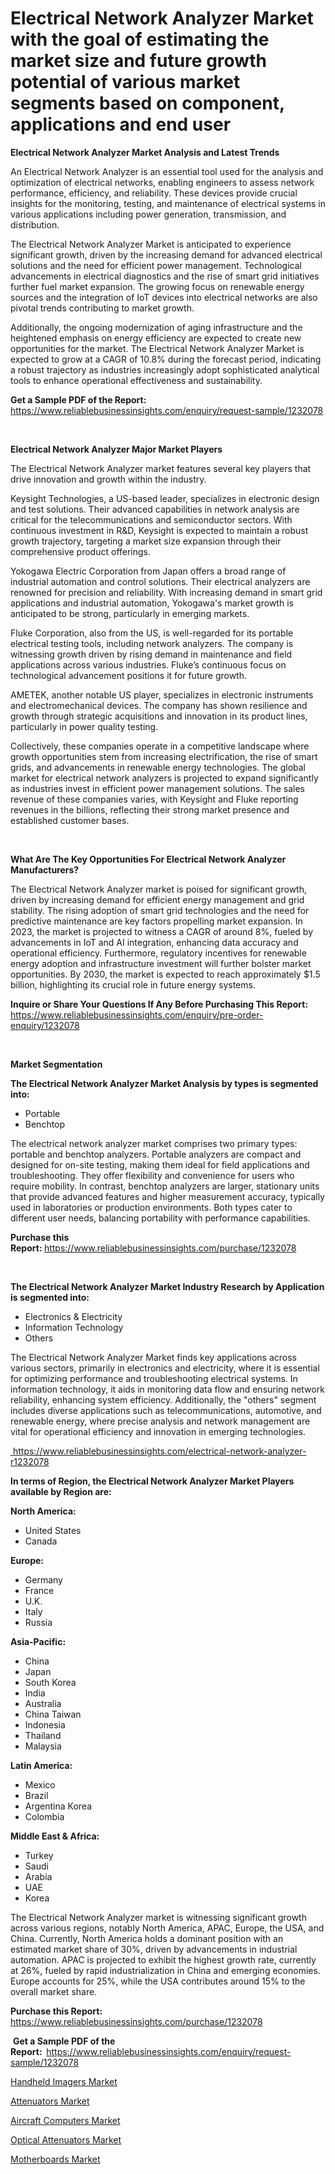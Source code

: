 <p><h1>Electrical Network Analyzer Market with the goal of estimating the market size and future growth potential of various market segments based on component, applications and end user</h1></p><p><strong>Electrical Network Analyzer Market Analysis and Latest Trends</strong></p>
<p><p>An Electrical Network Analyzer is an essential tool used for the analysis and optimization of electrical networks, enabling engineers to assess network performance, efficiency, and reliability. These devices provide crucial insights for the monitoring, testing, and maintenance of electrical systems in various applications including power generation, transmission, and distribution. </p><p>The Electrical Network Analyzer Market is anticipated to experience significant growth, driven by the increasing demand for advanced electrical solutions and the need for efficient power management. Technological advancements in electrical diagnostics and the rise of smart grid initiatives further fuel market expansion. The growing focus on renewable energy sources and the integration of IoT devices into electrical networks are also pivotal trends contributing to market growth.</p><p>Additionally, the ongoing modernization of aging infrastructure and the heightened emphasis on energy efficiency are expected to create new opportunities for the market. The Electrical Network Analyzer Market is expected to grow at a CAGR of 10.8% during the forecast period, indicating a robust trajectory as industries increasingly adopt sophisticated analytical tools to enhance operational effectiveness and sustainability.</p></p>
<p><strong>Get a Sample PDF of the Report:&nbsp;</strong> <a href="https://www.reliablebusinessinsights.com/enquiry/request-sample/1232078?utm_campaign=904&utm_medium=2&utm_source=Github&utm_content=ia&utm_term=11022025&utm_id=electrical-network-analyzer">https://www.reliablebusinessinsights.com/enquiry/request-sample/1232078</a></p>
<p>&nbsp;</p>
<p><strong>Electrical Network Analyzer Major Market Players</strong></p>
<p><p>The Electrical Network Analyzer market features several key players that drive innovation and growth within the industry. </p><p>Keysight Technologies, a US-based leader, specializes in electronic design and test solutions. Their advanced capabilities in network analysis are critical for the telecommunications and semiconductor sectors. With continuous investment in R&D, Keysight is expected to maintain a robust growth trajectory, targeting a market size expansion through their comprehensive product offerings.</p><p>Yokogawa Electric Corporation from Japan offers a broad range of industrial automation and control solutions. Their electrical analyzers are renowned for precision and reliability. With increasing demand in smart grid applications and industrial automation, Yokogawa's market growth is anticipated to be strong, particularly in emerging markets.</p><p>Fluke Corporation, also from the US, is well-regarded for its portable electrical testing tools, including network analyzers. The company is witnessing growth driven by rising demand in maintenance and field applications across various industries. Fluke’s continuous focus on technological advancement positions it for future growth. </p><p>AMETEK, another notable US player, specializes in electronic instruments and electromechanical devices. The company has shown resilience and growth through strategic acquisitions and innovation in its product lines, particularly in power quality testing.</p><p>Collectively, these companies operate in a competitive landscape where growth opportunities stem from increasing electrification, the rise of smart grids, and advancements in renewable energy technologies. The global market for electrical network analyzers is projected to expand significantly as industries invest in efficient power management solutions. The sales revenue of these companies varies, with Keysight and Fluke reporting revenues in the billions, reflecting their strong market presence and established customer bases.</p></p>
<p>&nbsp;</p>
<p><strong>What Are The Key Opportunities For Electrical Network Analyzer Manufacturers?</strong></p>
<p><p>The Electrical Network Analyzer market is poised for significant growth, driven by increasing demand for efficient energy management and grid stability. The rising adoption of smart grid technologies and the need for predictive maintenance are key factors propelling market expansion. In 2023, the market is projected to witness a CAGR of around 8%, fueled by advancements in IoT and AI integration, enhancing data accuracy and operational efficiency. Furthermore, regulatory incentives for renewable energy adoption and infrastructure investment will further bolster market opportunities. By 2030, the market is expected to reach approximately $1.5 billion, highlighting its crucial role in future energy systems.</p></p>
<p><strong>Inquire or Share Your Questions If Any Before Purchasing This Report:</strong> <a href="https://www.reliablebusinessinsights.com/enquiry/pre-order-enquiry/1232078?utm_campaign=904&utm_medium=2&utm_source=Github&utm_content=ia&utm_term=11022025&utm_id=electrical-network-analyzer">https://www.reliablebusinessinsights.com/enquiry/pre-order-enquiry/1232078</a></p>
<p>&nbsp;</p>
<p><strong>Market Segmentation</strong></p>
<p><strong>The Electrical Network Analyzer Market Analysis by types is segmented into:</strong></p>
<p><ul><li>Portable</li><li>Benchtop</li></ul></p>
<p><p>The electrical network analyzer market comprises two primary types: portable and benchtop analyzers. Portable analyzers are compact and designed for on-site testing, making them ideal for field applications and troubleshooting. They offer flexibility and convenience for users who require mobility. In contrast, benchtop analyzers are larger, stationary units that provide advanced features and higher measurement accuracy, typically used in laboratories or production environments. Both types cater to different user needs, balancing portability with performance capabilities.</p></p>
<p><strong>Purchase this Report:&nbsp;</strong><a href="https://www.reliablebusinessinsights.com/purchase/1232078?utm_campaign=904&utm_medium=2&utm_source=Github&utm_content=ia&utm_term=11022025&utm_id=electrical-network-analyzer">https://www.reliablebusinessinsights.com/purchase/1232078</a></p>
<p>&nbsp;</p>
<p><strong>The Electrical Network Analyzer Market Industry Research by Application is segmented into:</strong></p>
<p><ul><li>Electronics & Electricity</li><li>Information Technology</li><li>Others</li></ul></p>
<p><p>The Electrical Network Analyzer Market finds key applications across various sectors, primarily in electronics and electricity, where it is essential for optimizing performance and troubleshooting electrical systems. In information technology, it aids in monitoring data flow and ensuring network reliability, enhancing system efficiency. Additionally, the "others" segment includes diverse applications such as telecommunications, automotive, and renewable energy, where precise analysis and network management are vital for operational efficiency and innovation in emerging technologies.</p></p>
<p><a href="https://www.reliablebusinessinsights.com/electrical-network-analyzer-r1232078?utm_campaign=904&utm_medium=2&utm_source=Github&utm_content=ia&utm_term=11022025&utm_id=electrical-network-analyzer">&nbsp;https://www.reliablebusinessinsights.com/electrical-network-analyzer-r1232078</a></p>
<p><strong>In terms of Region, the Electrical Network Analyzer Market Players available by Region are:</strong></p>
<p>
    <p> <strong> North America: </strong>
        <ul>
            <li>United States</li>
            <li>Canada</li>
        </ul>
        </p> 
    <p> <strong> Europe: </strong>
        <ul>
            <li>Germany</li>
            <li>France</li>
            <li>U.K.</li>
            <li>Italy</li>
            <li>Russia</li>
        </ul>
        </p> 
    <p> <strong> Asia-Pacific: </strong>
        <ul>
            <li>China</li>
            <li>Japan</li>
            <li>South Korea</li>
            <li>India</li>
            <li>Australia</li>
            <li>China Taiwan</li>
            <li>Indonesia</li>
            <li>Thailand</li>
            <li>Malaysia</li>
        </ul>
        </p> 
    <p> <strong> Latin America: </strong>
        <ul>
            <li>Mexico</li>
            <li>Brazil</li>
            <li>Argentina Korea</li>
            <li>Colombia</li>
        </ul>
        </p> 
    <p> <strong> Middle East & Africa: </strong>
        <ul>
            <li>Turkey</li>
            <li>Saudi</li>
            <li>Arabia</li>
            <li>UAE</li>
            <li>Korea</li>
        </ul>
    </p>
    </p>
<p><p>The Electrical Network Analyzer market is witnessing significant growth across various regions, notably North America, APAC, Europe, the USA, and China. Currently, North America holds a dominant position with an estimated market share of 30%, driven by advancements in industrial automation. APAC is projected to exhibit the highest growth rate, currently at 26%, fueled by rapid industrialization in China and emerging economies. Europe accounts for 25%, while the USA contributes around 15% to the overall market share.</p></p>
<p><strong>Purchase this Report: </strong><a href="https://www.reliablebusinessinsights.com/purchase/1232078?utm_campaign=904&utm_medium=2&utm_source=Github&utm_content=ia&utm_term=11022025&utm_id=electrical-network-analyzer">https://www.reliablebusinessinsights.com/purchase/1232078</a></p>
<p>&nbsp;<strong>Get a Sample PDF of the Report:&nbsp;&nbsp;</strong><a href="https://www.reliablebusinessinsights.com/enquiry/request-sample/1232078?utm_campaign=904&utm_medium=2&utm_source=Github&utm_content=ia&utm_term=11022025&utm_id=electrical-network-analyzer">https://www.reliablebusinessinsights.com/enquiry/request-sample/1232078</a></p>
<p><strong></strong></p>
<p><p><a href="https://github.com/hedbomkrahe/Market-Research-Report-List-1/blob/main/handheld-imagers-market.md?utm_campaign=904&utm_medium=2&utm_source=Github&utm_content=ia&utm_term=11022025&utm_id=electrical-network-analyzer">Handheld Imagers Market</a></p><p><a href="https://github.com/rosalinebhakta48/Market-Research-Report-List-1/blob/main/attenuators-market.md?utm_campaign=904&utm_medium=2&utm_source=Github&utm_content=ia&utm_term=11022025&utm_id=electrical-network-analyzer">Attenuators Market</a></p><p><a href="https://github.com/nkbaroga/Market-Research-Report-List-1/blob/main/aircraft-computers-market.md?utm_campaign=904&utm_medium=2&utm_source=Github&utm_content=ia&utm_term=11022025&utm_id=electrical-network-analyzer">Aircraft Computers Market</a></p><p><a href="https://github.com/chongseney974/Market-Research-Report-List-1/blob/main/optical-attenuators-market.md?utm_campaign=904&utm_medium=2&utm_source=Github&utm_content=ia&utm_term=11022025&utm_id=electrical-network-analyzer">Optical Attenuators Market</a></p><p><a href="https://github.com/lateshab69/Market-Research-Report-List-1/blob/main/motherboards-market.md?utm_campaign=904&utm_medium=2&utm_source=Github&utm_content=ia&utm_term=11022025&utm_id=electrical-network-analyzer">Motherboards Market</a></p></p>